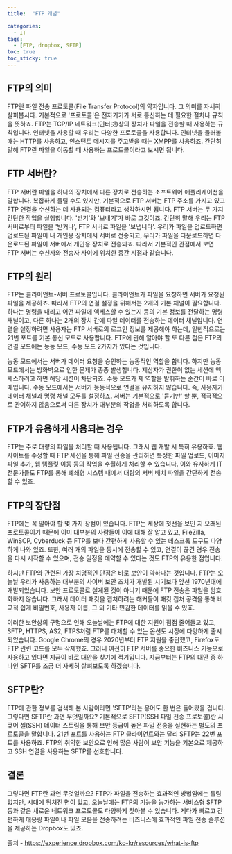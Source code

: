 ```yaml
---
title:  "FTP 개념"

categories:
  - IT
tags:
  - [FTP, dropbox, SFTP]
toc: true
toc_sticky: true
---
```


## FTP의 의미

FTP란 파일 전송 프로토콜(File Transfer Protocol)의 약자입니다. 그 의미를 자세히 살펴봅시다. 기본적으로 '프로토콜'은 전자기기가 서로 통신하는 데 필요한 절차나 규칙을 뜻하죠. FTP는 TCP/IP 네트워크(인터넷)상의 장치가 파일을 전송할 때 사용하는 규칙입니다. 인터넷을 사용할 때 우리는 다양한 프로토콜을 사용합니다. 인터넷을 둘러볼 때는 HTTP를 사용하고, 인스턴트 메시지를 주고받을 때는 XMPP를 사용하죠. 간단히 말해 FTP란 파일을 이동할 때 사용하는 프로토콜이라고 보시면 됩니다.

## FTP 서버란?

FTP 서버란 파일을 하나의 장치에서 다른 장치로 전송하는 소프트웨어 애플리케이션을 말합니다. 복잡하게 들릴 수도 있지만, 기본적으로 FTP 서버는 FTP 주소를 가지고 있고 FTP 연결을 수신하는 데 사용되는 컴퓨터라고 생각하시면 됩니다. FTP 서버는 두 가지 간단한 작업을 실행합니다. '받기'와 '보내기'가 바로 그것이죠. 간단히 말해 우리는 FTP 서버로부터 파일을 '받거나', FTP 서버로 파일을 '보냅니다'. 우리가 파일을 업로드하면 업로드된 파일이 내 개인용 장치에서 서버로 전송되고, 우리가 파일을 다운로드하면 다운로드된 파일이 서버에서 개인용 장치로 전송되죠. 따라서 기본적인 관점에서 보면 FTP 서버는 수신자와 전송자 사이에 위치한 중간 지점과 같습니다.

## FTP의 원리

FTP는 클라이언트-서버 프로토콜입니다. 클라이언트가 파일을 요청하면 서버가 요청된 파일을 제공하죠. 따라서 FTP의 연결 설정을 위해서는 2개의 기본 채널이 필요합니다. 하나는 명령을 내리고 어떤 파일에 액세스할 수 있는지 등의 기본 정보를 전달하는 명령 채널이고, 다른 하나는 2개의 장치 간에 파일 데이터를 전송하는 데이터 채널입니다. 연결을 설정하려면 사용자는 FTP 서버로의 로그인 정보를 제공해야 하는데, 일반적으로는 21번 포트를 기본 통신 모드로 사용합니다. FTP에 관해 알아야 할 또 다른 점은 FTP의 연결 모드에는 능동 모드, 수동 모드 2가지가 있다는 것입니다.

능동 모드에서는 서버가 데이터 요청을 승인하는 능동적인 역할을 합니다. 하지만 능동 모드에서는 방화벽으로 인한 문제가 종종 발생합니다. 제삼자가 권한이 없는 세션에 액세스하려고 하면 해당 세션이 차단되죠. 수동 모드가 제 역할을 발휘하는 순간이 바로 이때입니다. 수동 모드에서는 서버가 능동적으로 연결을 유지하지 않습니다. 즉, 사용자가 데이터 채널과 명령 채널 모두를 설정하죠. 서버는 기본적으로 '듣기만' 할 뿐, 적극적으로 관여하지 않음으로써 다른 장치가 대부분의 작업을 처리하도록 합니다.

## FTP가 유용하게 사용되는 경우

FTP는 주로 대량의 파일을 처리할 때 사용됩니다. 그래서 웹 개발 시 특히 유용하죠. 웹사이트를 수정할 때 FTP 세션을 통해 파일 전송을 관리하면 특정한 파일 업로드, 이미지 파일 추가, 웹 템플릿 이동 등의 작업을 수월하게 처리할 수 있습니다. 이와 유사하게 IT 전문가들도 FTP를 통해 폐쇄형 시스템 내에서 대량의 서버 배치 파일을 간단하게 전송할 수 있죠.

## FTP의 장단점

FTP에는 꼭 알아야 할 몇 가지 장점이 있습니다. FTP는 세상에 첫선을 보인 지 오래된 프로토콜이기 때문에 이미 대부분의 사람들이 이에 대해 잘 알고 있고, FileZilla, WinSCP, Cyberduck 등 FTP를 보다 간편하게 사용할 수 있는 데스크톱 도구도 다양하게 나와 있죠. 또한, 여러 개의 파일을 동시에 전송할 수 있고, 연결이 끊긴 경우 전송을 다시 시작할 수 있으며, 전송 일정을 예약할 수 있다는 것도 FTP의 유용한 점입니다.

하지만 FTP와 관련된 가장 치명적인 단점은 바로 보안이 약하다는 것입니다. FTP는 오늘날 우리가 사용하는 대부분의 사이버 보안 조치가 개발된 시기보다 앞선 1970년대에 개발되었습니다. 보안 프로토콜로 설계된 것이 아니기 때문에 FTP 전송은 파일을 암호화하지 않습니다. 그래서 데이터 패킷을 캡처하려는 해커들이 패킷 캡처 공격을 통해 비교적 쉽게 비밀번호, 사용자 이름, 그 외 기타 민감한 데이터를 읽을 수 있죠.

이러한 보안상의 구멍으로 인해 오늘날에는 FTP에 대한 지원이 점점 줄어들고 있고, SFTP, HTTPS, AS2, FTPS처럼 FTP를 대체할 수 있는 옵션도 시장에 다양하게 출시되었습니다. Google Chrome의 경우 2020년부터 FTP 지원을 중단했고, Firefox도 FTP 관련 코드를 모두 삭제했죠. 그러니 여전히 FTP 서버를 중요한 비즈니스 기능으로 사용하고 있다면 지금이 바로 대안을 찾기에 적기입니다. 지금부터는 FTP의 대안 중 하나인 SFTP를 조금 더 자세히 살펴보도록 하겠습니다.

## SFTP란?

FTP에 관한 정보를 검색해 본 사람이라면 'SFTP'라는 용어도 한 번은 들어봤을 겁니다. 그렇다면 SFTP란 과연 무엇일까요? 기본적으로 SFTP(SSH 파일 전송 프로토콜)란 시큐어 셸(SSH) 데이터 스트림을 통해 보안 등급이 높은 파일 전송을 실현하는 별도의 프로토콜을 말합니다. 21번 포트를 사용하는 FTP 클라이언트와는 달리 SFTP는 22번 포트를 사용하죠. FTP의 취약한 보안으로 인해 많은 사람이 보안 기능을 기본으로 제공하고 SSH 연결을 사용하는 SFTP를 선호합니다.

## 결론

그렇다면 FTP란 과연 무엇일까요? FTP가 파일을 전송하는 효과적인 방법임에는 틀림없지만, 시대에 뒤처진 면이 있고, 오늘날에는 FTP의 기능을 능가하는 서비스형 SFTP 등과 같은 새로운 네트워크 프로토콜도 다양하게 찾아볼 수 있습니다. 게다가 빠르고 간편하게 대용량 파일이나 파일 모음을 전송하려는 비즈니스에 효과적인 파일 전송 솔루션을 제공하는 Dropbox도 있죠.



출처 - https://experience.dropbox.com/ko-kr/resources/what-is-ftp